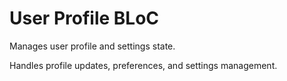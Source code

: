 # User Profile BLoC

Manages user profile and settings state.

Handles profile updates, preferences, and settings management.